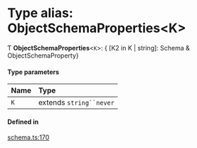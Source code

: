 # Type alias: ObjectSchemaProperties<K\>

Ƭ **ObjectSchemaProperties**<`K`\>: { [K2 in K \| string]: Schema & ObjectSchemaProperty}

#### Type parameters

| Name | Type |
| :------ | :------ |
| `K` | extends `string``never` |

#### Defined in

[schema.ts:170](https://github.com/coda/packs-sdk/blob/main/schema.ts#L170)
